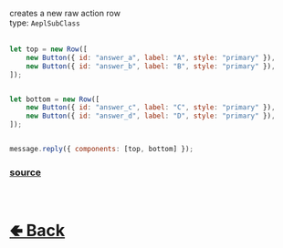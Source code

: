 creates a new raw action row<br>
type: `AeplSubClass`<br><br>


```js
let top = new Row([
    new Button({ id: "answer_a", label: "A", style: "primary" }),
    new Button({ id: "answer_b", label: "B", style: "primary" }),
]);


let bottom = new Row([
    new Button({ id: "answer_c", label: "C", style: "primary" }),
    new Button({ id: "answer_d", label: "D", style: "primary" }),
]);


message.reply({ components: [top, bottom] });
```

### [source](https://github.com/paigeroid/noscord.js/blob/main/src/Services/ComponentService/components/Row.js)

<br> <h1> [🢀 Back](https://github.com/paigeroid/noscord.js/wiki/Components) </h1>